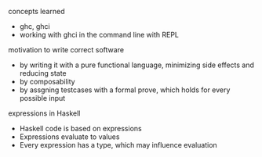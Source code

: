 concepts learned
- ghc, ghci
- working with ghci in the command line with REPL

motivation to write correct software
- by writing it with a pure functional language, minimizing side effects and reducing state
- by composability
- by assgning testcases with a formal prove, which holds for every possible input

expressions in Haskell
- Haskell code is based on expressions
- Expressions evaluate to values
- Every expression has a type, which may influence evaluation
